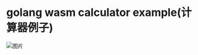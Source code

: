 # golang wasm calculator example(计算器例子)
![图片](https://github.com/user-attachments/assets/1e73c0b5-39ba-44d5-8e12-2b4cd807d36c)

